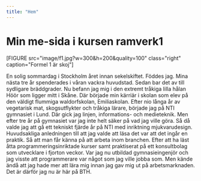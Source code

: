 ```yaml
---
title: "Hem"
---
```

Min me-sida i kursen ramverk1
=========================

[FIGURE src="image/f1.jpg?w=300&h=200&quality=100" class="right" caption="Formel 1 är skoj"]

En solig sommardag i Stockholm året innan sekelskiftet. Föddes jag. Mina nästa tre år spenderades i våran vackra huvudstad. Sedan bar det av till sydligare bräddgrader. Nu befann jag mig i den extremt tråkiga lilla hålan Höör som ligger mitt i Skåne. Där började min kärriär i skolan som elev på den väldigt flummiga waldorfskolan, Emiliaskolan. Efter nio långa år av vegetarisk mat, skogsutflykter och tråkiga lärare, började jag på NTI gymnasiet i Lund. Där gick jag linjen, informations- och medieteknik. Men efter tre år på gymnasiet var jag inte helt säker på vad jag ville göra. Så då valde jag att gå ett tekniskt fjärde år på NTI med inriktning mjukvarudesign. Huvudsakliga anledningen till att jag valde att läsa det var att det ingår en praktik. Så att man får känna på att arbeta inom branchen. Efter att ha läst åtta programmeringsinriktade kurser samt praktiserat på ett konsultbolag som utvecklare i fjorton veckor. Var jag nu utbildad gymnasieingenjör och jag visste att programmerare var något som jag ville jobba som. Men kände ändå att jag hade mer att lära mig innan jag gav mig ut på arbetsmarknaden. Det är därför jag nu är här på BTH.

